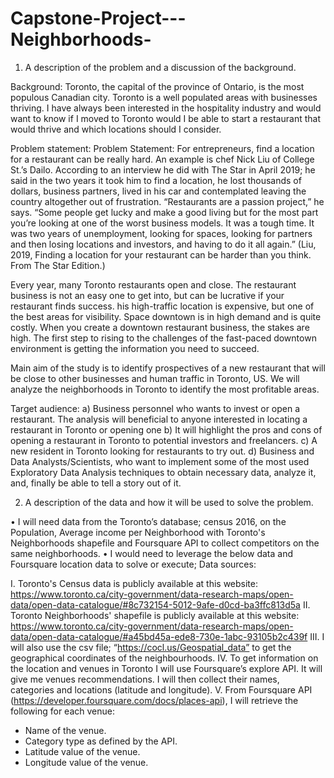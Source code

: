 # Capstone-Project---Neighborhoods-

1.	A description of the problem and a discussion of the background. 

Background:
Toronto, the capital of the province of Ontario, is the most populous Canadian city.
Toronto is a well populated areas with businesses thriving. I have always been interested in the hospitality industry and would want to know if I moved to Toronto would I be able to start a restaurant that would thrive and which locations should I consider.

Problem statement:
Problem Statement: For entrepreneurs, find a location for a restaurant can be really hard. An example is chef Nick Liu of College St.’s Dailo. According to an interview he did with The Star in April 2019; he said in the two years it took him to find a location, he lost thousands of dollars, business partners, lived in his car and contemplated leaving the country altogether out of frustration. “Restaurants are a passion project,” he says. “Some people get lucky and make a good living but for the most part you’re looking at one of the worst business models. It was a tough time. It was two years of unemployment, looking for spaces, looking for partners and then losing locations and investors, and having to do it all again.” (Liu, 2019, Finding a location for your restaurant can be harder than you think. From The Star Edition.)

Every year, many Toronto restaurants open and close. The restaurant business is not an easy one to get into, but can be lucrative if your restaurant finds success.
his high-traffic location is expensive, but one of the best areas for visibility. Space downtown is in high demand and is quite costly. When you create a downtown restaurant business, the stakes are high. The first step to rising to the challenges of the fast-paced downtown environment is getting the information you need to succeed.

Main aim of the study is to identify prospectives of a new restaurant that will be close to other businesses and human traffic in Toronto, US. We will analyze the neighborhoods in Toronto to identify the most profitable areas.


Target audience:
a)	Business personnel who wants to invest or open a restaurant. The analysis will beneficial to anyone interested in locating a restaurant in Toronto or opening one
b)	It will highlight the pros and cons of opening a restaurant in Toronto to potential investors and freelancers. 
c)	A new resident in Toronto looking for restaurants to try out. 
d)	Business and Data Analysts/Scientists, who want to implement some of the most used Exploratory Data Analysis techniques to obtain necessary data, analyze it, and, finally be able to tell a story out of it.


2.	A description of the data and how it will be used to solve the problem. 

•	I will need data from the Toronto’s database; census 2016, on the Population, Average income per Neighborhood with Toronto's Neighborhoods shapefile and Foursquare API to collect competitors on the same neighborhoods.
•	I would need to leverage the below data and  Foursquare location data to solve or execute;
Data sources:

I.	Toronto's Census data is publicly available at this website: https://www.toronto.ca/city-government/data-research-maps/open-data/open-data-catalogue/#8c732154-5012-9afe-d0cd-ba3ffc813d5a
II.	Toronto Neighborhoods' shapefile is publicly available at this website: https://www.toronto.ca/city-government/data-research-maps/open-data/open-data-catalogue/#a45bd45a-ede8-730e-1abc-93105b2c439f
III. I will also use the csv file; “https://cocl.us/Geospatial_data”  to get the geographical coordinates of the neighbourhoods.
IV.	To get information on the location and venues in Toronto I will use Foursquare’s explore API. It will give me venues recommendations. I will then collect  their names, categories and locations (latitude and longitude).
V.	From Foursquare API (https://developer.foursquare.com/docs/places-api), I will retrieve the following for each venue:
-	Name of the venue.
-	Category type as defined by the API.
-	Latitude value of the venue.
-	Longitude value of the venue.
